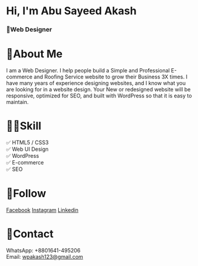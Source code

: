 # Hi, I'm Abu Sayeed Akash
### 📍Web Designer
# 🎯About Me
I am a Web Designer. I help people build a Simple and Professional E-commerce and Roofing Service website to grow their Business 3X times. I have many years of experience designing websites, and I know what you are looking for in a website design. Your New or redesigned website will be responsive, optimized for SEO, and built with WordPress so that it is easy to maintain. 

# 👨‍💻Skill
✅ HTML5 / CSS3 </br>
✅ Web UI Design </br>
✅ WordPress </br>
✅ E-commerce </br>
✅ SEO </br>

# 📱Follow
<a target="_blank" href="https://www.facebook.com/abusayeedakash5/">Facebook</a>
<a target="_blank" href="https://www.instagram.com/dev_akash123/">Instagram</a>
<a target="_blank" href="https://www.linkedin.com/in/abu-sayeed-akash/">Linkedin</a>

# 🚩Contact
WhatsApp: +8801641-495206 </br>
Email: wpakash123@gmail.com
